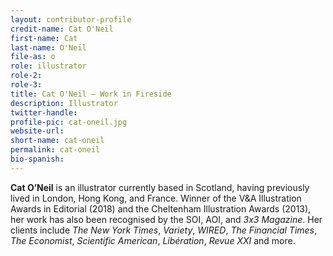 ```yaml
---
layout: contributor-profile
credit-name: Cat O'Neil
first-name: Cat
last-name: O'Neil
file-as: o
role: illustrator
role-2:
role-3:
title: Cat O'Neil — Work in Fireside
description: Illustrator
twitter-handle:
profile-pic: cat-oneil.jpg
website-url:
short-name: cat-oneil
permalink: cat-oneil
bio-spanish:
---
```

**Cat O’Neil** is an illustrator currently based in Scotland, having previously lived in London, Hong Kong, and France. Winner of the V&A Illustration Awards in Editorial (2018) and the Cheltenham Illustration Awards (2013), her work has also been recognised by the SOI, AOI, and _3x3 Magazine_. Her clients include _The New York Times_, _Variety_, _WIRED_, _The Financial Times_, _The Economist_, _Scientific American_, _Libération_, _Revue XXI_ and more.
